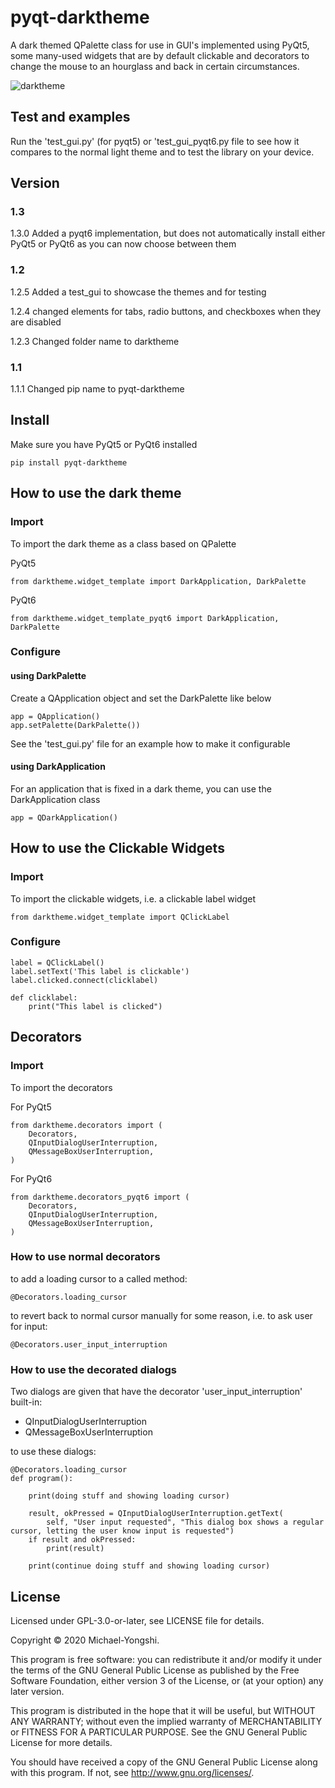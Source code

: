# pyqt-darktheme
A dark themed QPalette class for use in GUI's implemented using PyQt5, some many-used widgets that are by default clickable and decorators to change the mouse to an hourglass and back in certain circumstances.

![darktheme](https://user-images.githubusercontent.com/39827427/133036509-759bc459-087a-4a1d-a86d-098c410de5bc.png)

## Test and examples
Run the 'test_gui.py' (for pyqt5) or 'test_gui_pyqt6.py file to see how it compares to the normal light theme and to test the library on your device.

## Version
### 1.3
1.3.0   Added a pyqt6 implementation, but does not automatically install either PyQt5 or PyQt6 as you can now choose between them
### 1.2
1.2.5   Added a test_gui to showcase the themes and for testing

1.2.4   changed elements for tabs, radio buttons, and checkboxes when they are disabled

1.2.3   Changed folder name to darktheme

### 1.1
1.1.1   Changed pip name to pyqt-darktheme

## Install
Make sure you have PyQt5 or PyQt6 installed

```
pip install pyqt-darktheme
```

## How to use the dark theme
### Import
To import the dark theme as a class based on QPalette

PyQt5
```
from darktheme.widget_template import DarkApplication, DarkPalette
```

PyQt6
```
from darktheme.widget_template_pyqt6 import DarkApplication, DarkPalette
```

### Configure
#### using DarkPalette
Create a QApplication object and set the DarkPalette like below
```
app = QApplication()
app.setPalette(DarkPalette())
```

See the 'test_gui.py' file for an example how to make it configurable

#### using DarkApplication
For an application that is fixed in a dark theme, you can use the DarkApplication class
```
app = QDarkApplication()
```

## How to use the Clickable Widgets
### Import
To import the clickable widgets, i.e. a clickable label widget
```
from darktheme.widget_template import QClickLabel
```

### Configure
```
label = QClickLabel()
label.setText('This label is clickable')
label.clicked.connect(clicklabel)

def clicklabel:
    print("This label is clicked")
```

## Decorators
### Import
To import the decorators

For PyQt5
```
from darktheme.decorators import (
    Decorators,
    QInputDialogUserInterruption,
    QMessageBoxUserInterruption,
)
```

For PyQt6
```
from darktheme.decorators_pyqt6 import (
    Decorators,
    QInputDialogUserInterruption,
    QMessageBoxUserInterruption,
)
```

### How to use normal decorators
to add a loading cursor to a called method:
```
@Decorators.loading_cursor
```

to revert back to normal cursor manually for some reason, i.e. to ask user for input:
```
@Decorators.user_input_interruption
```

### How to use the decorated dialogs
Two dialogs are given that have the decorator 'user_input_interruption' built-in:
- QInputDialogUserInterruption
- QMessageBoxUserInterruption

to use these dialogs:
```
@Decorators.loading_cursor
def program():

    print(doing stuff and showing loading cursor)

    result, okPressed = QInputDialogUserInterruption.getText(
        self, "User input requested", "This dialog box shows a regular cursor, letting the user know input is requested")
    if result and okPressed:
        print(result)
    
    print(continue doing stuff and showing loading cursor)
```

## License

Licensed under GPL-3.0-or-later, see LICENSE file for details.

Copyright © 2020 Michael-Yongshi.

This program is free software: you can redistribute it and/or modify it under the terms of the GNU General Public License as published by the Free Software Foundation, either version 3 of the License, or (at your option) any later version.

This program is distributed in the hope that it will be useful, but WITHOUT ANY WARRANTY; without even the implied warranty of MERCHANTABILITY or FITNESS FOR A PARTICULAR PURPOSE. See the GNU General Public License for more details.

You should have received a copy of the GNU General Public License along with this program. If not, see http://www.gnu.org/licenses/.
